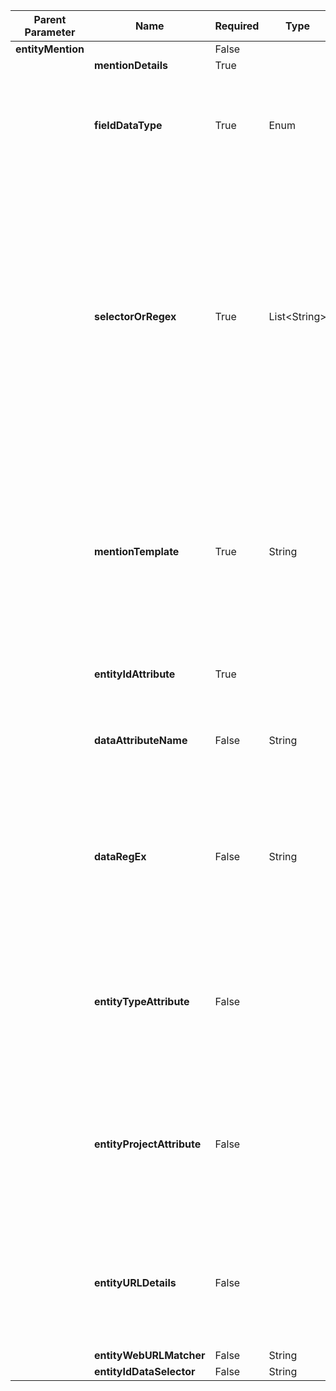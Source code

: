 | Parent Parameter | Name | Required | Type | Description |
|------------------|------|-----------|------|-------------|
| **entityMention** |  | False |  |  |
|  | **mentionDetails** | True |  |  |
|  | **fieldDataType** | True | Enum | Type of entity mention detection system for field or comment. Each type correlates with a data type of field or comment. <br><br>For example: **HTML**, **WIKI**, **MARKDOWN**, **TEXT**, **HTML_REGEX** (If mention containing field is HTML type and all mentions are not detected with HTML selector, instead provide **HTML_REGEX** enum and a regex in `selectorOrRegex` that can detect the mention). |
|  | **selectorOrRegex** | True | List\<String> | If the entity mention detection system used is of type **WIKI** or **TEXT**, return regex for which entity mention needs to be checked.<br><br>The regex must have only one group, corresponding to the entity mention’s value as per `fieldDataType`. <br>**Example:** `\[~([a-z0-9.]+)\]` would search for all `~entitymention` tags.<br><br>If the detection system is **HTML**, return the selector for which entity mention needs to be checked.<br>**Example:** `doc.select("a[href]")` will search for all anchor tags having an `href` attribute.<br><br>If the HTML tag selector didn’t work, use **HTML_REGEX** as `fieldDataType` and return regex to search entity mention.<br>**Example:** return `"workitem\s(\d+)"` for searching entity with id `123` and `456` from data such as `<p>workitem 123 depends on workitem 456</p>`.<br><br>*It's important that the regex has only one group, and that group captures the entity id of the mention.* |
|  | **mentionTemplate** | True | String | The `entityMention` template that will be used to create an entity mention tag for the target system.<br><br>As template variables, the following variables can be used:<br>${entityId} – id of the entity<br>${entityDisplayId} – display id of the entity<br>${entityProject} – project name of the mention scope<br>${entityProjectId} – project id of the mention scope<br>${entityType} – entity type of the mention scope<br><br>As per various data types, mention templates can vary.<br><br>**Examples:**<br>HTML: `<a href="https://example.com/${projectId}/_entity/edit/${entityId}" data-vss-mention="version:1.0">#${entityDisplayId}</a>`<br>Resolved: `<a href="https://example.com/Prj-101/_entity/edit/101" data-vss-mention="version:1.0">#Bug-101</a>`<br><br>Wiki: `https://example.com/browse/${entityId}|smart-link`<br>Resolved: `https://example.com/browse/DCPA3-7|smart-link`<br><br>Text: `${entityId} <${entityDisplayId}>`<br>Resolved: `101 <Bug-101>` |
|  | **entityIdAttribute** | True |  | Parameters to specify the entity id to be read from text, regex, or HTML attribute name.<br>For HTML tag element, attribute name is required.<br>For Wiki, regex is required. |
|  | **dataAttributeName** | False | String | This field is only required when `fieldDataType` is **HTML**. It can be null otherwise.<br>This field contains the name of the HTML tag attribute which contains the entity field value.<br>If `fieldDataType` is **HTML** and this field is null, the HTML tag’s inner text will be considered to have the entity field value. |
|  | **dataRegEx** | False | String | This field is used to extract entity information such as entity id, entity type, project id, or project name from the text.<br><br>In case of HTML, this extracts data from an HTML tag attribute or inner text, based on the selector in `selectorOrRegex`.<br>In case of WIKI, this extracts data from matched text using the selector provided.<br><br>This field is only required when `fieldDataType` is HTML and Id data has to be extracted from HTML tag attribute or inner text. It can be null otherwise or when the id value directly matches HTML content. |
|  | **entityTypeAttribute** | False |  | If the end system provides entity type along with entity id, provide meta information to extract or read entity type information from the mentioned tag.<br>If not given, OpsHub will search mentioned entity using only id. Otherwise, it will search using both entity type and id.<br><br>**Examples:**<br>HTML: `<a class="cke-link-popover-active" href="https://www.example.com/#/23468038167ud/defects?detail=/defect/669232438245">Entity101</a>`<br>WIKI: `[DCPA3-7|https://www.example.com/browse/DEFECT/DCPA3-7] [displayText|url]`<br>In the above examples, ‘defect’ or ‘DEFECT’ represents the entity type.<br><br>In `[DCPA3-7|https://opshub.atlassian.net/browse/DCPA3-7]`, entity type does not exist, so this parameter is not required. |
|  | **entityProjectAttribute** | False |  | If the end system provides project along with entity id, provide meta information to extract or read project information from the mentioned tag.<br><br>If not given, OpsHub will search the mentioned entity using id alone. Otherwise, it will search using both project and id.<br><br>**Examples:**<br>HTML: `<a href="https://www.example.com/40723eb0-0857-4970-a4f4-8cf657085847/_entity/edit/101" data-vss-mention="version:1.0">#Bug-101</a>`<br>WIKI: `[DCPA3-7|https://www.example.com/browse/TESTP/DCPA3-7] [displayText|url]`<br>Here ‘40723eb0-0857-4970-a4f4-8cf657085847’ (HTML) and ‘TESTP’ (WIKI) represent the project of the mentioned entity.<br><br>In `[DCPA3-7|https://www.example.com/browse/DCPA3-7]`, the project does not exist, so this parameter is not required. |
|  | **entityURLDetails** | False |  | This field supports reverse sync for source URL/target URL option.<br><br>Provide the matcher or selector for the matching entity URL of the end system.<br>If the system supports HTML mentions, provide a JSoup matcher for URLs within `href`.<br>If the system supports Wiki, provide a regex for URLs.<br>If both HTML and Wiki mentions are supported, provide a list of entity URL details in mention metadata. |
|  | **entityWebURLMatcher** | False | String | Contains regex or selector to match entity web URL. |
|  | **entityIdDataSelector** | False | String | Contains regex to read the entity id from the web URL. |


